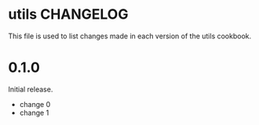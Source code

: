 # utils CHANGELOG

This file is used to list changes made in each version of the utils cookbook.

# 0.1.0

Initial release.

- change 0
- change 1

